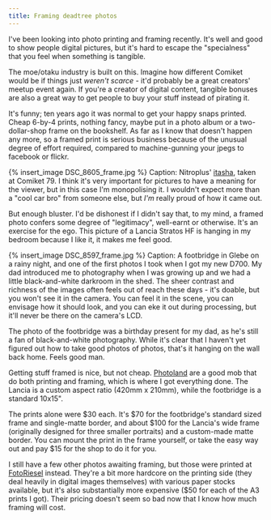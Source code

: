 ```yaml
---
title: Framing deadtree photos
---
```


I've been looking into photo printing and framing recently. It's well and good to show people digital pictures, but it's hard to escape the "specialness" that you feel when something is tangible.

The moe/otaku industry is built on this. Imagine how different Comiket would be if things just *weren't scarce* - it'd probably be a great creators' meetup event again. If you're a creator of digital content, tangible bonuses are also a great way to get people to buy your stuff instead of pirating it.

It's funny; ten years ago it was normal to get your happy snaps printed. Cheap 6-by-4 prints, nothing fancy, maybe put in a photo album or a two-dollar-shop frame on the bookshelf. As far as I know that doesn't happen any more, so a framed print is serious business because of the unusual degree of effort required, compared to machine-gunning your jpegs to facebook or flickr.


{% insert_image DSC_8605_frame.jpg %}
Caption: Nitroplus' [itasha](http://en.wikipedia.org/wiki/Itasha), taken at Comiket 79. I think it's very important for pictures to have a meaning for the viewer, but in this case I'm monopolising it. I wouldn't expect more than a "cool car bro" from someone else, but *I'm* really proud of how it came out.

But enough bluster. I'd be dishonest if I didn't say that, to my mind, a framed photo confers some degree of "legitimacy", well-earnt or otherwise. It's an exercise for the ego. This picture of a Lancia Stratos HF is hanging in my bedroom because I like it, it makes me feel good.


{% insert_image DSC_8597_frame.jpg %}
Caption: A footbridge in Glebe on a rainy night, and one of the first photos I took when I got my new D700. My dad introduced me to photography when I was growing up and we had a little black-and-white darkroom in the shed. The sheer contrast and richness of the images often feels out of reach these days - it's doable, but you won't see it in the camera. You can feel it in the scene, you can envisage how it should look, and you can eke it out during processing, but it'll never be there on the camera's LCD.


The photo of the footbridge was a birthday present for my dad, as he's still a fan of black-and-white photography. While it's clear that I haven't yet figured out how to take good photos of photos, that's it hanging on the wall back home. Feels good man.


Getting stuff framed is nice, but not cheap. [Photoland](http://www.photoland.com.au/) are a good mob that do both printing and framing, which is where I got everything done. The Lancia is a custom aspect ratio (420mm x 210mm), while the footbridge is a standard 10x15".

The prints alone were $30 each. It's $70 for the footbridge's standard sized frame and single-matte border, and about $100 for the Lancia's wide frame (originally designed for three smaller portraits) and a custom-made matte border. You can mount the print in the frame yourself, or take the easy way out and pay $15 for the shop to do it for you.


I still have a few other photos awaiting framing, but those were printed at [FotoRiesel](http://www.fotoriesel.com.au/create-fine-art-printing.html) instead. They're a bit more hardcore on the printing side (they deal heavily in digital images themselves) with various paper stocks available, but it's also substantially more expensive ($50 for each of the A3 prints I got). Their pricing doesn't seem so bad now that I know how much framing will cost.


